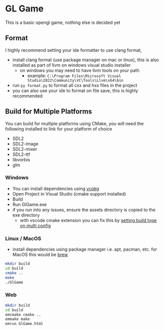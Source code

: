 # GL Game

This is a basic opengl game, nothing else is decided yet

## Format

I highly recommend setting your ide formatter to use clang format,

- install clang format (use package manager on mac or linux), this is also installed as part of llvm on windows visual studio installer
  - on windows you may need to have llvm tools on your path
    - example: `C:\Program Files\Microsoft Visual Studio\2022\Community\VC\Tools\Llvm\x64\bin`
- run `py format.py` to format all cxx and hxx files in the project
- you can also use your ide to format on file save, this is highly recommended

## Build for Multiple Platforms

You can build for multiple platforms using CMake, you will need the following installed to link for your platform of choice

- SDL2
- SDL2-image
- SDL2-mixer
- SDL2-ttf
- libvorbis
- glm

### Windows

- You can install dependencies using [vcpkg](https://github.com/microsoft/vcpkg)
- Open Project in Visual Studio (cmake support installed)
- Build
- Run GlGame.exe
- if you run into any issues, ensure the assets directory is copied to the exe directory
  - with vscode cmake extension you can fix this by [setting build type on multi config](https://github.com/microsoft/vscode-cmake-tools/issues/1298)

### Linux / MacOS

- install dependencies using package manager i.e. apt, pacman, etc. for MacOS this would be [brew](https://brew.sh/)

```zsh
mkdir build
cd build
cmake ..
make
./GlGame
```

### Web

```zsh
mkdir build
cd build
emcmake cmake ..
emmake make
emrun GlGame.html
```

